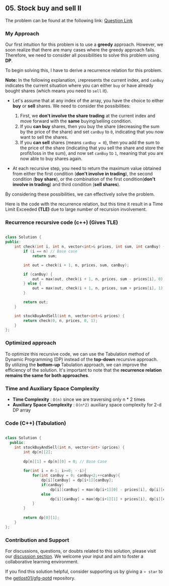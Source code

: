 ## 05. Stock buy and sell II

The problem can be found at the following link: [Question Link](https://practice.geeksforgeeks.org/problems/stock-buy-and-sell2615/1)


### My Approach

Our first intuition for this problem is to use a **greedy** approach. However, we soon realize that there are many cases where the greedy approach fails. Therefore, we need to consider all possibilities to solve this problem using **DP**.

To begin solving this, I have to derive a recurrence relation for this problem.

**Note:** In the following explanation, `i`represents the current index, and `canBuy` indicates the current situation where you can either `buy` or have already bought shares (which means you need to `sell` it).

-   Let's assume that at any index of the array, you have the choice to either **buy** or **sell** shares. We need to consider the possibilities:

    1. First, we **don't involve the share trading** at the current index and move forward with the **same** buying/selling condition.
    2. If you **can buy** shares, then you buy the share (decreasing the sum by the price of the share) and set `canBuy` to `0`, indicating that you now want to sell the shares.
    3. If you **can sell** shares (means `canBuy = 0`), then you add the sum to the price of the share (indicating that you sell the share and store the profit/loss in the sum), and now set `canBuy` to `1`, meaning that you are now able to buy shares again.

- At each recursive step, you need to return the maximum value obtained from either the first condition (**don't involve in trading**), the second condition (**buy share**), or the combination of the first condition(**don't involve in trading**) and third condition (**sell shares**).


By considering these possibilities, we can effectively solve the problem.

Here is the code with the recurrence relation, but this time it result in a Time Limit Exceeded **(TLE)** due to large number of recursion involvement.

### Recurrence recursive code (c++) (Gives TLE)
```cpp

class Solution {
public:
    int check(int i, int n, vector<int>& prices, int sum, int canBuy) {
        if (i == n) // Base case
            return sum;

        int out = check(i + 1, n, prices, sum, canBuy);

        if (canBuy) { 
            out = max(out, check(i + 1, n, prices, sum - prices[i], 0)); // For Buying
        } else {
            out = max(out, check(i + 1, n, prices, sum + prices[i], 1)); // For Selling 
        }

        return out;
    }

    int stockBuyAndSell(int n, vector<int>& prices) {
        return check(0, n, prices, 0, 1);
    }
};

```
### Optimized approach
To optimize this recursive code, we can use the Tabulation method of Dynamic Programming (DP) instead of the **top-down** recursive approach. By utilizing the **bottom-up** Tabulation approach, we can improve the efficiency of the solution. It's important to note that the **recurrence relation remains the same for both approaches**.

### Time and Auxiliary Space Complexity

- **Time Complexity** :  `O(n)` since we are traversing only n * 2 times
- **Auxiliary Space Complexity** : `O(n*2)` auxiliary space complexity for 2-d DP array

### Code (C++) (Tabulation)
```cpp

class Solution {
  public:
    int stockBuyAndSell(int n, vector<int> &prices) {
        int dp[n][2];
        
        dp[n][1] = dp[n][0] = 0; // Base Case
        
        for(int i = n-1; i>=0; --i){
            for(int canBuy = 0; canBuy<2;++canBuy){
                dp[i][canBuy] = dp[i+1][canBuy];
                if(canBuy)
                    dp[i][canBuy] = max(dp[i+1][0] - prices[i], dp[i][canBuy]); // For buying
                else
                    dp[i][canBuy] = max(dp[i+1][1] + prices[i], dp[i][canBuy]); // For selling
            }
        }
        
        return dp[0][1];
    }
};

```


### Contribution and Support

For discussions, questions, or doubts related to this solution, please visit our [discussion section](https://github.com/getlost01/gfg-potd/discussions). We welcome your input and aim to foster a collaborative learning environment.

If you find this solution helpful, consider supporting us by giving a `⭐ star` to the [getlost01/gfg-potd](https://github.com/getlost01/gfg-potd) repository.
